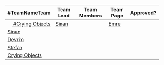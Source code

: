 
| #TeamNameTeam | Team Lead | Team Members | Team Page | Approved? |
|---------------|-----------|--------------|-----------|-----------|
| <a target='_blank' href='https://twitter.com/home?status=Go Team %23CryingObjects @koding %23hackathon koding.com/Hackathon @sinan'> <img src='https://g.twimg.com/Twitter_logo_blue.png' height='14'/> #Crying Objects </a> |[Sinan](https://koding.com/sinan) | |[Emre](https://koding.com/emre) |
[Sinan](https://koding.com/sinan) |
[Devrim](https://koding.com/devrim) |
[Stefan](https://koding.com/stefanbc) |
 | [Crying Objects](./Teams/CryingObjects/ABOUT.md) | |